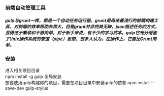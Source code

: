 ### 前端自动管理工具   

##### gulp与grunt一样，都是一个自动任务运行器，grunt是母亲最流行的前端构建工具，对前端的效率帮助非常大，但是grunt并非完美无缺，json描述任务的方式，显得过于繁琐和不够简单，对于新手来说，有不少的学习成本。gulp它充分借鉴了Unix操作系统的管道（pipe）思想，很多人认为，在操作上，它要比Grunt简单。

### 安装   
  进入相关项目目录  
  npm install -g gulp 全局安装  
  想要使用gulp构建你的项目，需要在项目目录中安装gulp的依赖
   npm install --save-dev gulp-stylus
   